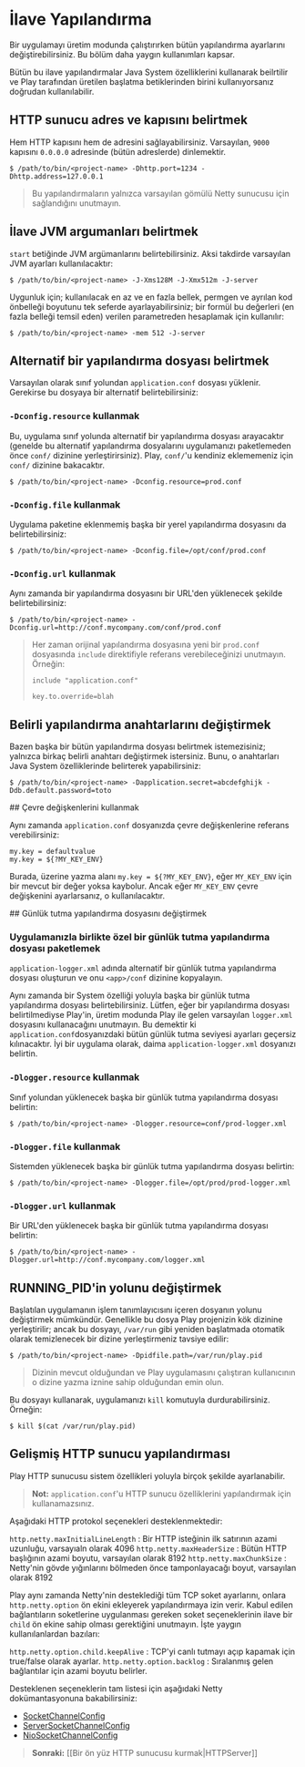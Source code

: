 <!--- Copyright (C) 2009-2013 Typesafe Inc. <http://www.typesafe.com> -->
# İlave Yapılandırma

Bir uygulamayı üretim modunda çalıştırırken bütün yapılandırma ayarlarını değiştirebilirsiniz. Bu bölüm daha yaygın kullanımları kapsar.

Bütün bu ilave yapılandırmalar Java System özelliklerini kullanarak beilrtilir ve Play tarafından üretilen başlatma betiklerinden birini kullanıyorsanız doğrudan kullanılabilir.

## HTTP sunucu adres ve kapısını belirtmek

Hem HTTP kapısını hem de adresini sağlayabilirsiniz. Varsayılan, `9000` kapısını `0.0.0.0` adresinde (bütün adreslerde) dinlemektir.

```
$ /path/to/bin/<project-name> -Dhttp.port=1234 -Dhttp.address=127.0.0.1
```

> Bu yapılandırmaların yalnızca varsayılan gömülü Netty sunucusu için sağlandığını unutmayın.

## İlave JVM argumanları belirtmek

`start` betiğinde JVM argümanlarını belirtebilirsiniz. Aksi takdirde varsayılan JVM ayarları kullanılacaktır:

```
$ /path/to/bin/<project-name> -J-Xms128M -J-Xmx512m -J-server
```

Uygunluk için; kullanılacak en az ve en fazla bellek, permgen ve ayrılan kod önbelleği boyutunu tek seferde ayarlayabilirsiniz; bir formül bu değerleri (en fazla belleği temsil eden) verilen parametreden hesaplamak için kullanılır:

```
$ /path/to/bin/<project-name> -mem 512 -J-server
```

## Alternatif bir yapılandırma dosyası belirtmek

Varsayılan olarak sınıf yolundan `application.conf` dosyası yüklenir. Gerekirse bu dosyaya bir alternatif belirtebilirsiniz:

### `-Dconfig.resource` kullanmak

Bu, uygulama sınıf yolunda alternatif bir yapılandırma dosyası arayacaktır (genelde bu alternatif yapılandırma dosyalarını uygulamanızı paketlemeden önce `conf/` dizinine yerleştirirsiniz). Play, `conf/`'u kendiniz eklememeniz için `conf/` dizinine bakacaktır. 

```
$ /path/to/bin/<project-name> -Dconfig.resource=prod.conf
```

### `-Dconfig.file` kullanmak

Uygulama paketine eklenmemiş başka bir yerel yapılandırma dosyasını da belirtebilirsiniz:

```
$ /path/to/bin/<project-name> -Dconfig.file=/opt/conf/prod.conf
```

### `-Dconfig.url` kullanmak

Aynı zamanda bir yapılandırma dosyasını bir URL'den yüklenecek şekilde belirtebilirsiniz:

```
$ /path/to/bin/<project-name> -Dconfig.url=http://conf.mycompany.com/conf/prod.conf
```

> Her zaman orijinal yapılandırma dosyasına yeni bir `prod.conf` dosyasında `include` direktifiyle referans verebileceğinizi unutmayın. Örneğin:
> 
> ```
> include "application.conf"
> 
> key.to.override=blah
> ```

## Belirli yapılandırma anahtarlarını değiştirmek

Bazen başka bir bütün yapılandırma dosyası belirtmek istemezisiniz; yalnızca birkaç belirli anahtarı değiştirmek istersiniz. Bunu, o anahtarları Java System özelliklerinde belirterek yapabilirsiniz:

```
$ /path/to/bin/<project-name> -Dapplication.secret=abcdefghijk -Ddb.default.password=toto
```

## Çevre değişkenlerini kullanmak

Aynı  zamanda `application.conf` dosyanızda çevre değişkenlerine referans verebilirsiniz:

```
my.key = defaultvalue
my.key = ${?MY_KEY_ENV}
```

Burada, üzerine yazma alanı `my.key = ${?MY_KEY_ENV}`, eğer `MY_KEY_ENV` için bir mevcut bir değer yoksa kaybolur. Ancak eğer `MY_KEY_ENV` çevre değişkenini ayarlarsanız, o kullanılacaktır.

## Günlük tutma yapılandırma dosyasını değiştirmek

### Uygulamanızla birlikte özel bir günlük tutma yapılandırma dosyası paketlemek

`application-logger.xml` adında alternatif bir günlük tutma yapılandırma dosyası oluşturun ve onu `<app>/conf` dizinine kopyalayın.

Aynı zamanda bir System özelliği yoluyla başka bir günlük tutma yapılandırma dosyası belirtebilirsiniz. Lütfen, eğer bir yapılandırma dosyası belirtilmediyse Play'in, üretim modunda Play ile gelen varsayılan `logger.xml` dosyasını kullanacağını unutmayın. Bu demektir ki `application.conf`dosyanızdaki bütün günlük tutma seviyesi ayarları geçersiz kılınacaktır. İyi bir uygulama olarak, daima `application-logger.xml` dosyanızı belirtin.

### `-Dlogger.resource` kullanmak

Sınıf yolundan yüklenecek başka bir günlük tutma yapılandırma dosyası belirtin:

```
$ /path/to/bin/<project-name> -Dlogger.resource=conf/prod-logger.xml
```

### `-Dlogger.file` kullanmak

Sistemden yüklenecek başka bir günlük tutma yapılandırma dosyası belirtin:

```
$ /path/to/bin/<project-name> -Dlogger.file=/opt/prod/prod-logger.xml
```

### `-Dlogger.url` kullanmak

Bir URL'den yüklenecek başka bir günlük tutma yapılandırma dosyası belirtin:

```
$ /path/to/bin/<project-name> -Dlogger.url=http://conf.mycompany.com/logger.xml
```

## RUNNING_PID'in yolunu değiştirmek

Başlatılan uygulamanın işlem tanımlayıcısını içeren dosyanın yolunu değiştirmek mümkündür. Genellikle bu dosya Play projenizin kök dizinine yerleştirilir; ancak bu dosyayı, `/var/run` gibi yeniden başlatmada otomatik olarak temizlenecek bir dizine yerleştirmeniz tavsiye edilir:

```
$ /path/to/bin/<project-name> -Dpidfile.path=/var/run/play.pid
```

> Dizinin mevcut olduğundan ve Play uygulamasını çalıştıran kullanıcının o dizine yazma iznine sahip olduğundan emin olun.

Bu dosyayı kullanarak, uygulamanızı `kill` komutuyla durdurabilirsiniz. Örneğin:

```
$ kill $(cat /var/run/play.pid)
```

## Gelişmiş HTTP sunucu yapılandırması

Play HTTP sunucusu sistem özellikleri yoluyla birçok şekilde ayarlanabilir.

> **Not:** `application.conf`'u HTTP sunucu özelliklerini yapılandırmak için kullanamazsınız.

Aşağıdaki HTTP protokol seçenekleri desteklenmektedir:

`http.netty.maxInitialLineLength`
: Bir HTTP isteğinin ilk satırının azami uzunluğu, varsayıaln olarak 4096
`http.netty.maxHeaderSize`
: Bütün HTTP başlığının azami boyutu, varsayılan olarak 8192
`http.netty.maxChunkSize`
: Netty'nin gövde yığınlarını bölmeden önce tamponlayacağı boyut, varsayılan olarak 8192

Play aynı zamanda Netty'nin desteklediği tüm TCP soket ayarlarını, onlara `http.netty.option` ön ekini ekleyerek yapılandırmaya izin verir. Kabul edilen bağlantıların soketlerine uygulanması gereken soket seçeneklerinin ilave bir `child` ön ekine sahip olması gerektiğini unutmayın. İşte yaygın kullanılanlardan bazıları:

`http.netty.option.child.keepAlive`
: TCP'yi canlı tutmayı açıp kapamak için true/false olarak ayarlar.
`http.netty.option.backlog`
: Sıralanmış gelen bağlantılar için azami boyutu belirler. 

Desteklenen seçeneklerin tam listesi için aşağıdaki Netty dokümantasyonuna bakabilirsiniz:

* [SocketChannelConfig](http://netty.io/3.9/api/org/jboss/netty/channel/socket/SocketChannelConfig.html)
* [ServerSocketChannelConfig](http://netty.io/3.9/api/org/jboss/netty/channel/socket/ServerSocketChannelConfig.html)
* [NioSocketChannelConfig](http://netty.io/3.9/api/org/jboss/netty/channel/socket/nio/NioSocketChannelConfig.html)

> **Sonraki:** [[Bir ön yüz HTTP sunucusu kurmak|HTTPServer]]
